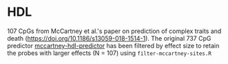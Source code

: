 # HDL

107 CpGs from McCartney et al.'s paper on prediction of complex traits and death (https://doi.org/10.1186/s13059-018-1514-1). The original 737 CpG predictor [mccartney-hdl-predictor](mccartney_supplement_s6.csv) has been filtered by effect size to retain the probes with larger effects (N = 107) using `filter-mccartney-sites.R`
